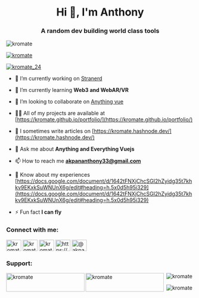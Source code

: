 <h1 align="center">Hi 👋, I'm Anthony</h1>
<h3 align="center">A random dev building world class tools</h3>

<p align="left"> <img src="https://komarev.com/ghpvc/?username=kromate&label=Profile%20views&color=0e75b6&style=flat" alt="kromate" /> </p>

<p align="left"> <a href="https://github.com/ryo-ma/github-profile-trophy"><img src="https://github-profile-trophy.vercel.app/?username=kromate" alt="kromate" /></a> </p>

<p align="left"> <a href="https://twitter.com/kromate_24" target="blank"><img src="https://img.shields.io/twitter/follow/kromate_24?logo=twitter&style=for-the-badge" alt="kromate_24" /></a> </p>

- 🔭 I’m currently working on [Stranerd](https://stranerd.com/)

- 🌱 I’m currently learning **Web3 and WebAR/VR**

- 👯 I’m looking to collaborate on [Anything vue](https://vuejs.org/)

- 👨‍💻 All of my projects are available at [https://kromate.github.io/portfolio/](https://kromate.github.io/portfolio/)

- 📝 I sometimes write articles on [https://kromate.hashnode.dev/](https://kromate.hashnode.dev/)

- 💬 Ask me about **Anything and Everything Vuejs**

- 📫 How to reach me **akpananthony33@gmail.com**

- 📄 Know about my experiences [https://docs.google.com/document/d/1642tFNXjChcSGI2hZyidg35t7khkv9EKxkSuWNUnX6g/edit#heading=h.5x0d5h95i329](https://docs.google.com/document/d/1642tFNXjChcSGI2hZyidg35t7khkv9EKxkSuWNUnX6g/edit#heading=h.5x0d5h95i329)

- ⚡ Fun fact **I can fly**



<h3 align="left">Connect with me:</h3>
<p align="left">
<a href="https://dev.to/kromate" target="blank"><img align="center" src="https://raw.githubusercontent.com/rahuldkjain/github-profile-readme-generator/master/src/images/icons/Social/devto.svg" alt="kromate" height="30" width="40" /></a>
<a href="https://twitter.com/kromate_24" target="blank"><img align="center" src="https://raw.githubusercontent.com/rahuldkjain/github-profile-readme-generator/master/src/images/icons/Social/twitter.svg" alt="kromate_24" height="30" width="40" /></a>
<a href="https://linkedin.com/in/kromate" target="blank"><img align="center" src="https://raw.githubusercontent.com/rahuldkjain/github-profile-readme-generator/master/src/images/icons/Social/linked-in-alt.svg" alt="kromate" height="30" width="40" /></a>
<a href="https://hashnode.com/https://kromate.hashnode.dev/" target="blank"><img align="center" src="https://raw.githubusercontent.com/rahuldkjain/github-profile-readme-generator/master/src/images/icons/Social/hashnode.svg" alt="https://kromate.hashnode.dev/" height="30" width="40" /></a>
<a href="https://medium.com/@akpananthony33" target="blank"><img align="center" src="https://raw.githubusercontent.com/rahuldkjain/github-profile-readme-generator/master/src/images/icons/Social/medium.svg" alt="@akpananthony33" height="30" width="40" /></a>
</p>



<h3 align="left">Support:</h3>
<p><a href="https://www.buymeacoffee.com/kromate"> <img align="left" src="https://cdn.buymeacoffee.com/buttons/v2/default-yellow.png" height="50" width="210" alt="kromate" /></a><a href="https://ko-fi.com/kromate"> <img align="left" src="https://cdn.ko-fi.com/cdn/kofi3.png?v=3" height="50" width="210" alt="kromate" /></a></p>

<p align="left"> &nbsp;<img  src="https://github-readme-stats.vercel.app/api/top-langs?username=kromate&show_icons=true&locale=en&layout=compact" alt="kromate" /></p>

<p align="left">&nbsp;<img src="https://github-readme-stats.vercel.app/api?username=kromate&show_icons=true&locale=en" alt="kromate" /></p>

